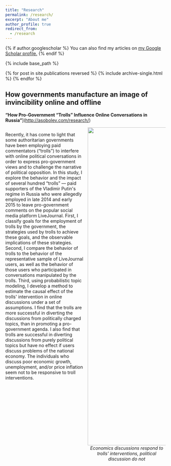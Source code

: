 ```yaml
---
title: "Research"
permalink: /research/
excerpt: "About me"
author_profile: true
redirect_from: 
  - /research
---
```


{% if author.googlescholar %}
  You can also find my articles on <u><a href="{{author.googlescholar}}">my Google Scholar profile</a>.</u>
{% endif %}

{% include base_path %}

{% for post in site.publications reversed %}
  {% include archive-single.html %}
{% endfor %}

<style>
  .col2 {
    columns: 2 200px;         /* number of columns and width in pixels*/
    -webkit-columns: 2 200px; /* chrome, safari */
    -moz-columns: 2 200px;    /* firefox */
  }
  .col3 {
    columns: 3 100px;
    -webkit-columns: 3 100px;
    -moz-columns: 3 100px;
  }
</style>

## How governments manufacture an image of invincibility online and offline 


**“How Pro-Government “Trolls” Influence Online Conversations in Russia”**](http://asobolev.com/research/)

<div class="col2">

Recently, it has come to light that some authoritarian governments have been employing paid commentators (“trolls”) to interfere with online political conversations in order to express pro-government views and to challenge the narrative of political opposition. In this study, I explore the behavior and the impact of several hundred “trolls” — paid supporters of the Vladimir Putin's regime in Russia who were allegedly employed in late 2014 and early 2015 to leave pro-government comments on the popular social media platform LiveJournal. First, I classify goals for the employment of trolls by the government, the strategies used by trolls to achieve these goals, and the observable implications of these strategies. Second, I compare the behavior of trolls to the behavior of the representative sample of LiveJournal users, as well as the behavior of those users who participated in conversations manipulated  by the trolls. Third, using probabilistic topic modeling, I develop a method to estimate the causal effect of the trolls' intervention in online discussions under a set of assumptions. I find that the trolls are more successful in diverting the discussions from politically charged topics, than in promoting a pro-government agenda. I also find that trolls are successful in diverting discussions from purely political topics but have no effect if users discuss problems of the national economy. The individuals who discuss poor economic growth, unemployment, and/or price inflation seem not to be responsive to troll interventions.
<p style="page-break-after: always;">&nbsp;</p>
<p style="page-break-before: always;">&nbsp;</p>
<center>

<img src="https://AntonSobolev.github.io/files/research-trolls.png" height="1000">
<figcaption><i> Economics discussions respond to trolls' interventions, political discussion do not</i></figcaption>
 </center>

</div>



